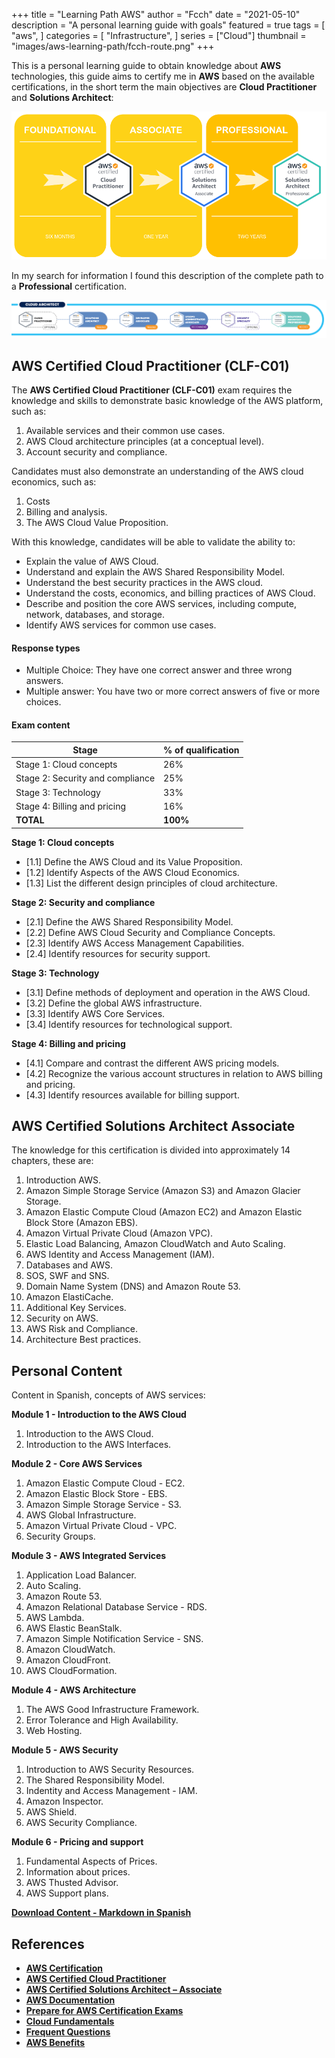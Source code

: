 +++
title = "Learning Path AWS"
author = "Fcch"
date = "2021-05-10"
description = "A personal learning guide with goals"
featured = true
tags = [
  "aws",
]
categories = [
    "Infrastructure",
]
series = ["Cloud"]
thumbnail = "images/aws-learning-path/fcch-route.png"
+++

This is a personal learning guide to obtain knowledge about **AWS** technologies, this guide aims to certify me in **AWS** based on the available certifications, in the short term the main objectives are **Cloud Practitioner** and **Solutions Architect**:

![](/images/aws-learning-path/fcch-route.png)

In my search for information I found this description of the complete path to a **Professional** certification.

![](/images/aws-learning-path/aws-route-complete.png)

## AWS Certified Cloud Practitioner (CLF-C01)

The **AWS Certified Cloud Practitioner (CLF-C01)** exam requires the knowledge and skills to demonstrate basic knowledge of the AWS platform, such as: 

1. Available services and their common use cases.
2. AWS Cloud architecture principles (at a conceptual level).
3. Account security and compliance.

Candidates must also demonstrate an understanding of the AWS cloud economics, such as:

1. Costs
2. Billing and analysis.
3. The AWS Cloud Value Proposition.

With this knowledge, candidates will be able to validate the ability to:

- Explain the value of AWS Cloud.
- Understand and explain the AWS Shared Responsibility Model.
- Understand the best security practices in the AWS cloud.
- Understand the costs, economics, and billing practices of AWS Cloud.
- Describe and position the core AWS services, including compute, network, databases, and storage.
- Identify AWS services for common use cases.

#### Response types

- Multiple Choice: They have one correct answer and three wrong answers.
- Multiple answer: You have two or more correct answers of five or more choices.

#### Exam content

| **Stage**                        | **% of qualification** |
| -------------------------------- | ---------------------- |
| Stage 1: Cloud concepts          | 26%                    |
| Stage 2: Security and compliance | 25%                    |
| Stage 3: Technology              | 33%                    |
| Stage 4: Billing and pricing     | 16%                    |
| **TOTAL**                        | **100%**               |


**Stage 1: Cloud concepts**

- [1.1] Define the AWS Cloud and its Value Proposition.
- [1.2] Identify Aspects of the AWS Cloud Economics.
- [1.3] List the different design principles of cloud architecture.

**Stage 2: Security and compliance**

- [2.1] Define the AWS Shared Responsibility Model.
- [2.2] Define AWS Cloud Security and Compliance Concepts.
- [2.3] Identify AWS Access Management Capabilities.
- [2.4] Identify resources for security support.

**Stage 3: Technology**

- [3.1] Define methods of deployment and operation in the AWS Cloud.
- [3.2] Define the global AWS infrastructure.
- [3.3] Identify AWS Core Services.
- [3.4] Identify resources for technological support.

**Stage 4: Billing and pricing**

- [4.1] Compare and contrast the different AWS pricing models.
- [4.2] Recognize the various account structures in relation to AWS billing and pricing.
- [4.3] Identify resources available for billing support.

## AWS Certified Solutions Architect Associate

The knowledge for this certification is divided into approximately 14 chapters, these are:

1. Introduction AWS.
2. Amazon Simple Storage Service (Amazon S3) and Amazon Glacier Storage.
3. Amazon Elastic Compute Cloud (Amazon EC2) and Amazon Elastic Block Store (Amazon EBS).
4. Amazon Virtual Private Cloud (Amazon VPC).
5. Elastic Load Balancing, Amazon CloudWatch and Auto Scaling.
6. AWS Identity and Access Management (IAM).
7. Databases and AWS.
8. SOS, SWF and SNS.
9. Domain Name System (DNS) and Amazon Route 53.
10. Amazon ElastiCache.
11. Additional Key Services.
12. Security on AWS.
13. AWS Risk and Compliance.
14. Architecture Best practices.

## Personal Content

Content in Spanish, concepts of AWS services:

**Module 1 - Introduction to the AWS Cloud**

1. Introduction to the AWS Cloud.
2. Introduction to the AWS Interfaces.

**Module 2 - Core AWS Services**

1. Amazon Elastic Compute Cloud - EC2.
2. Amazon Elastic Block Store - EBS.
3. Amazon Simple Storage Service - S3.
4. AWS Global Infrastructure.
5. Amazon Virtual Private Cloud - VPC.
6. Security Groups.

**Module 3 - AWS Integrated Services**

1. Application Load Balancer.
2. Auto Scaling.
3. Amazon Route 53.
4. Amazon Relational Database Service - RDS.
5. AWS Lambda.
6. AWS Elastic BeanStalk.
7. Amazon Simple Notification Service - SNS.
8. Amazon CloudWatch.
9. Amazon CloudFront.
10. AWS CloudFormation.

**Module 4 - AWS Architecture**

1. The AWS Good Infrastructure Framework.
2. Error Tolerance and High Availability.
3. Web Hosting.

**Module 5 - AWS Security**

1. Introduction to AWS Security Resources.
2. The Shared Responsibility Model.
3. Indentity and Access Management - IAM.
4. Amazon Inspector.
5. AWS Shield.
6. AWS Security Compliance.

**Module 6 - Pricing and support**

1. Fundamental Aspects of Prices.
2. Information about prices.
3. AWS Thusted Advisor.
4. AWS Support plans.

[**Download Content - Markdown in Spanish**](/downloads/aws-certification.tar.gz)

## References

- [**AWS Certification**](https://aws.amazon.com/certification/)
- [**AWS Certified Cloud Practitioner**](https://aws.amazon.com/certification/certified-cloud-practitioner/)
- [**AWS Certified Solutions Architect – Associate**](https://aws.amazon.com/certification/certified-solutions-architect-associate/)
- [**AWS Documentation**](https://docs.aws.amazon.com/)
- [**Prepare for AWS Certification Exams**](https://aws.amazon.com/es/certification/certification-prep/)
- [**Cloud Fundamentals**](https://www.aws.training/)
- [**Frequent Questions**](https://aws.amazon.com/es/certification/faqs/)
- [**AWS Benefits**](https://aws.amazon.com/es/certification/benefits/)
